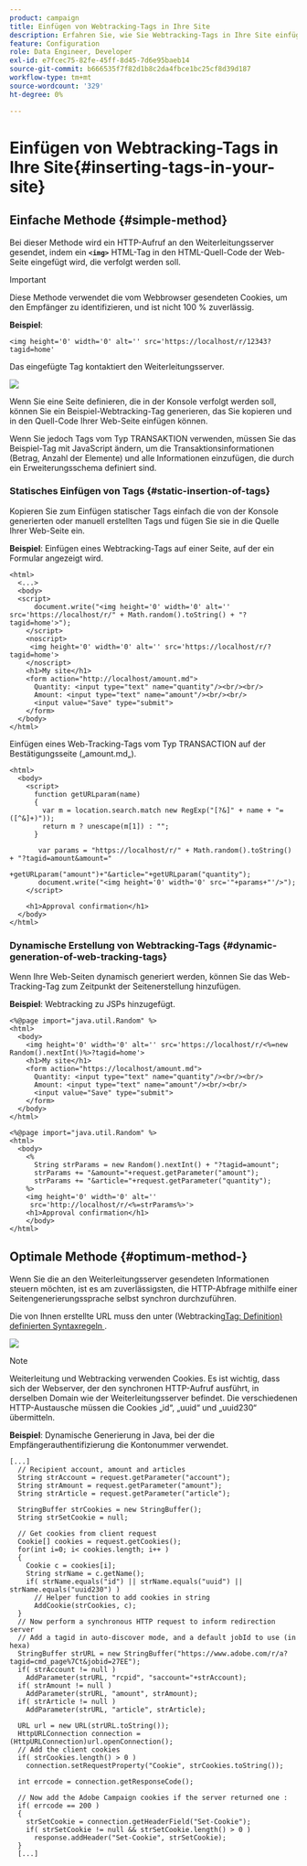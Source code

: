 ```yaml
---
product: campaign
title: Einfügen von Webtracking-Tags in Ihre Site
description: Erfahren Sie, wie Sie Webtracking-Tags in Ihre Site einfügen
feature: Configuration
role: Data Engineer, Developer
exl-id: e7fcec75-82fe-45ff-8d45-7d6e95baeb14
source-git-commit: b666535f7f82d1b8c2da4fbce1bc25cf8d39d187
workflow-type: tm+mt
source-wordcount: '329'
ht-degree: 0%

---
```


# Einfügen von Webtracking-Tags in Ihre Site{#inserting-tags-in-your-site}

## Einfache Methode {#simple-method}

Bei dieser Methode wird ein HTTP-Aufruf an den Weiterleitungsserver gesendet, indem ein **`<img>`** HTML-Tag in den HTML-Quell-Code der Web-Seite eingefügt wird, die verfolgt werden soll.

>[!IMPORTANT]
>
>Diese Methode verwendet die vom Webbrowser gesendeten Cookies, um den Empfänger zu identifizieren, und ist nicht 100 % zuverlässig.

**Beispiel**:

```
<img height='0' width='0' alt='' src='https://localhost/r/12343?tagid=home'
```

Das eingefügte Tag kontaktiert den Weiterleitungsserver.

![](assets/d_ncs_integration_webtracking_structure2.png)

Wenn Sie eine Seite definieren, die in der Konsole verfolgt werden soll, können Sie ein Beispiel-Webtracking-Tag generieren, das Sie kopieren und in den Quell-Code Ihrer Web-Seite einfügen können.

Wenn Sie jedoch Tags vom Typ TRANSAKTION verwenden, müssen Sie das Beispiel-Tag mit JavaScript ändern, um die Transaktionsinformationen (Betrag, Anzahl der Elemente) und alle Informationen einzufügen, die durch ein Erweiterungsschema definiert sind.

### Statisches Einfügen von Tags {#static-insertion-of-tags}

Kopieren Sie zum Einfügen statischer Tags einfach die von der Konsole generierten oder manuell erstellten Tags und fügen Sie sie in die Quelle Ihrer Web-Seite ein.

**Beispiel**: Einfügen eines Webtracking-Tags auf einer Seite, auf der ein Formular angezeigt wird.

```
<html>
  <...>
  <body>
  <script>
      document.write("<img height='0' width='0' alt='' src='https://localhost/r/" + Math.random().toString() + "?tagid=home'>");
    </script>
    <noscript>
     <img height='0' width='0' alt='' src='https://localhost/r/?tagid=home'>
    </noscript>
    <h1>My site</h1>
    <form action="http://localhost/amount.md">
      Quantity: <input type="text" name="quantity"/><br/><br/>
      Amount: <input type="text" name="amount"/><br/><br/>
      <input value="Save" type="submit">
    </form>
  </body>
</html>
```

Einfügen eines Web-Tracking-Tags vom Typ TRANSACTION auf der Bestätigungsseite („amount.md„).

```
<html>
  <body>
    <script>
      function getURLparam(name) 
      {
        var m = location.search.match new RegExp("[?&]" + name + "=([^&]+)"));
        return m ? unescape(m[1]) : "";
      }
 
       var params = "https://localhost/r/" + Math.random().toString() + "?tagid=amount&amount="
                      +getURLparam("amount")+"&article="+getURLparam("quantity");
       document.write("<img height='0' width='0' src='"+params+"'/>");
    </script>

    <h1>Approval confirmation</h1>
  </body>
</html>
```

### Dynamische Erstellung von Webtracking-Tags {#dynamic-generation-of-web-tracking-tags}

Wenn Ihre Web-Seiten dynamisch generiert werden, können Sie das Web-Tracking-Tag zum Zeitpunkt der Seitenerstellung hinzufügen.

**Beispiel**: Webtracking zu JSPs hinzugefügt.

```
<%@page import="java.util.Random" %>
<html>
  <body>
    <img height='0' width='0' alt='' src='https://localhost/r/<%=new Random().nextInt()%>?tagid=home'>
    <h1>My site</h1>
    <form action="https://localhost/amount.md">
      Quantity: <input type="text" name="quantity"/><br/><br/>
      Amount: <input type="text" name="amount"/><br/><br/>
      <input value="Save" type="submit">
    </form>
  </body>
</html>
```

```
<%@page import="java.util.Random" %>
<html>
  <body>
    <%  
      String strParams = new Random().nextInt() + "?tagid=amount";
      strParams += "&amount="+request.getParameter("amount");
      strParams += "&article="+request.getParameter("quantity");
    %>
    <img height='0' width='0' alt=''
     src='http://localhost/r/<%=strParams%>'>
    <h1>Approval confirmation</h1>
    </body>
</html>
```

## Optimale Methode {#optimum-method-}

Wenn Sie die an den Weiterleitungsserver gesendeten Informationen steuern möchten, ist es am zuverlässigsten, die HTTP-Abfrage mithilfe einer Seitengenerierungssprache selbst synchron durchzuführen.

Die von Ihnen erstellte URL muss den unter (Webtracking[Tag: Definition) definierten Syntaxregeln &#x200B;](../../configuration/using/web-tracking-tag-definition.md).

![](assets/d_ncs_integration_webtracking_structure3.png)

>[!NOTE]
>
>Weiterleitung und Webtracking verwenden Cookies. Es ist wichtig, dass sich der Webserver, der den synchronen HTTP-Aufruf ausführt, in derselben Domain wie der Weiterleitungsserver befindet. Die verschiedenen HTTP-Austausche müssen die Cookies „id“, „uuid“ und „uuid230“ übermitteln.

**Beispiel**: Dynamische Generierung in Java, bei der die Empfängerauthentifizierung die Kontonummer verwendet.

```
[...]
  // Recipient account, amount and articles
  String strAccount = request.getParameter("account");
  String strAmount = request.getParameter("amount");
  String strArticle = request.getParameter("article");

  StringBuffer strCookies = new StringBuffer();
  String strSetCookie = null;

  // Get cookies from client request
  Cookie[] cookies = request.getCookies();
  for(int i=0; i< cookies.length; i++ )
  {
    Cookie c = cookies[i];
    String strName = c.getName();
    if( strName.equals("id") || strName.equals("uuid") || strName.equals("uuid230") )
      // Helper function to add cookies in string
      AddCookie(strCookies, c);
  }
  // Now perform a synchronous HTTP request to inform redirection server
  // Add a tagid in auto-discover mode, and a default jobId to use (in hexa)
  StringBuffer strURL = new StringBuffer("https://www.adobe.com/r/a?tagid=cmd_page%7Ct&jobid=27EE");
  if( strAccount != null )
    AddParameter(strURL, "rcpid", "saccount="+strAccount);
  if( strAmount != null )
    AddParameter(strURL, "amount", strAmount);
  if( strArticle != null )
    AddParameter(strURL, "article", strArticle);
  
  URL url = new URL(strURL.toString());
  HttpURLConnection connection = (HttpURLConnection)url.openConnection();
  // Add the client cookies
  if( strCookies.length() > 0 )
    connection.setRequestProperty("Cookie", strCookies.toString());

  int errcode = connection.getResponseCode();

  // Now add the Adobe Campaign cookies if the server returned one :
  if( errcode == 200 )
  {
    strSetCookie = connection.getHeaderField("Set-Cookie");
    if( strSetCookie != null && strSetCookie.length() > 0 )
      response.addHeader("Set-Cookie", strSetCookie);
  }
  [...]
```
